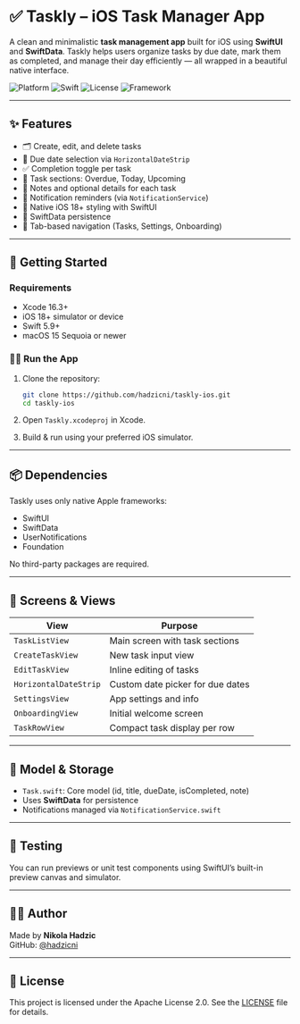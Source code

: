# ✅ Taskly – iOS Task Manager App

A clean and minimalistic **task management app** built for iOS using **SwiftUI** and **SwiftData**. Taskly helps users organize tasks by due date, mark them as completed, and manage their day efficiently — all wrapped in a beautiful native interface.

![Platform](https://img.shields.io/badge/platform-iOS-blue?logo=apple)
![Swift](https://img.shields.io/badge/language-Swift-orange?logo=swift)
![License](https://img.shields.io/badge/license-Apache--2.0-blue)
![Framework](https://img.shields.io/badge/framework-SwiftUI-informational)

---

## ✨ Features

- 🗂️ Create, edit, and delete tasks
- 📆 Due date selection via `HorizontalDateStrip`
- ✅ Completion toggle per task
- 🧠 Task sections: Overdue, Today, Upcoming
- 📝 Notes and optional details for each task
- 🔔 Notification reminders (via `NotificationService`)
- 🎨 Native iOS 18+ styling with SwiftUI
- 🧪 SwiftData persistence
- 🧭 Tab-based navigation (Tasks, Settings, Onboarding)

---

## 🚀 Getting Started

### Requirements

- Xcode 16.3+
- iOS 18+ simulator or device
- Swift 5.9+
- macOS 15 Sequoia or newer

### 🧑‍💻 Run the App

1. Clone the repository:
   ```bash
   git clone https://github.com/hadzicni/taskly-ios.git
   cd taskly-ios
   ```

2. Open `Taskly.xcodeproj` in Xcode.

3. Build & run using your preferred iOS simulator.

---

## 📦 Dependencies

Taskly uses only native Apple frameworks:

- SwiftUI
- SwiftData
- UserNotifications
- Foundation

No third-party packages are required.

---

## 📱 Screens & Views

| View                      | Purpose                              |
|---------------------------|--------------------------------------|
| `TaskListView`            | Main screen with task sections       |
| `CreateTaskView`          | New task input view                  |
| `EditTaskView`            | Inline editing of tasks              |
| `HorizontalDateStrip`     | Custom date picker for due dates     |
| `SettingsView`            | App settings and info                |
| `OnboardingView`          | Initial welcome screen               |
| `TaskRowView`             | Compact task display per row         |

---

## 🧠 Model & Storage

- `Task.swift`: Core model (id, title, dueDate, isCompleted, note)
- Uses **SwiftData** for persistence
- Notifications managed via `NotificationService.swift`

---

## 🧪 Testing

You can run previews or unit test components using SwiftUI’s built-in preview canvas and simulator.

---

## 👨‍💻 Author

Made by **Nikola Hadzic**  
GitHub: [@hadzicni](https://github.com/hadzicni)

---

## 📄 License

This project is licensed under the Apache License 2.0. See the [LICENSE](./LICENSE) file for details.


